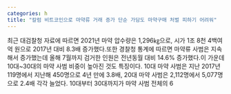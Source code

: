 ```yaml
---
categories: h
title: "칼럼 비트코인으로 마약류 거래 증가 단순 가담도 마약구매 처벌 피하기 어려워"
---
```

최근 대검찰청 자료에 따르면 2021년 마약 압수량은 1,296㎏으로, 시가 1조 8천 4백여억 원으로 2017년 대비 8.3배 증가했다.또한 경찰청 통계에 따르면 마약류 사범은 지속해서 증가했는데 올해 7월까지 검거한 인원은 전년동월 대비 14.6% 증가했다.이 가운데 10대~30대의 마약 사범 비중이 높아진 것도 특징이다. 10대 마약 사범은 지난 2017년 119명에서 지난해 450명으로 4년 만에 3.8배, 20대 마약 사범은 2,112명에서 5,077명으로 2.4배 각각 늘었다. 10대부터 30대까지가 마약 사범 전체의 6